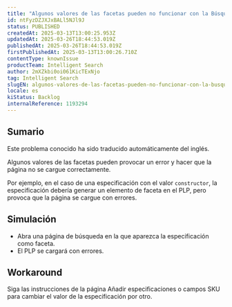 ```yaml
---
title: "Algunos valores de las facetas pueden no funcionar con la Búsqueda Inteligente"
id: ntFyzDZJXJxBALl5NJl9J
status: PUBLISHED
createdAt: 2025-03-13T13:00:25.953Z
updatedAt: 2025-03-26T18:44:53.019Z
publishedAt: 2025-03-26T18:44:53.019Z
firstPublishedAt: 2025-03-13T13:00:26.710Z
contentType: knownIssue
productTeam: Intelligent Search
author: 2mXZkbi0oi061KicTExNjo
tag: Intelligent Search
slugEN: algunos-valores-de-las-facetas-pueden-no-funcionar-con-la-busqueda-inteligente
locale: es
kiStatus: Backlog
internalReference: 1193294
---
```


## Sumario

<div class="alert alert-info">
  <p>Este problema conocido ha sido traducido automáticamente del inglés.</p>
</div>


Algunos valores de las facetas pueden provocar un error y hacer que la página no se cargue correctamente.

Por ejemplo, en el caso de una especificación con el valor `constructor`, la especificación debería generar un elemento de faceta en el PLP, pero provoca que la página se cargue con errores.


##

## Simulación




- Abra una página de búsqueda en la que aparezca la especificación como faceta.
- El PLP se cargará con errores.



## Workaround


Siga las instrucciones de la página Añadir especificaciones o campos SKU para cambiar el valor de la especificación por otro.




